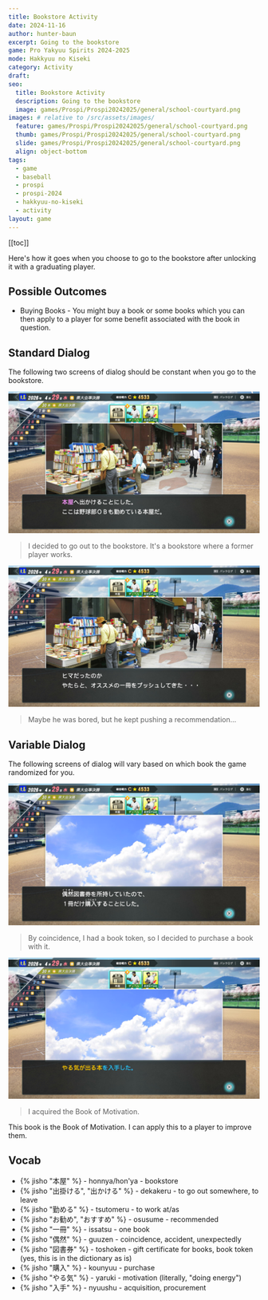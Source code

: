 ```yaml
---
title: Bookstore Activity
date: 2024-11-16
author: hunter-baun
excerpt: Going to the bookstore
game: Pro Yakyuu Spirits 2024-2025
mode: Hakkyuu no Kiseki
category: Activity
draft: 
seo:
  title: Bookstore Activity
  description: Going to the bookstore
  image: games/Prospi/Prospi20242025/general/school-courtyard.png
images: # relative to /src/assets/images/
  feature: games/Prospi/Prospi20242025/general/school-courtyard.png
  thumb: games/Prospi/Prospi20242025/general/school-courtyard.png
  slide: games/Prospi/Prospi20242025/general/school-courtyard.png
  align: object-bottom
tags:
  - game
  - baseball
  - prospi
  - prospi-2024
  - hakkyuu-no-kiseki
  - activity
layout: game
---
```

[[toc]]

Here's how it goes when you choose to go to the bookstore after unlocking it with a graduating player.

## Possible Outcomes
- Buying Books - You might buy a book or some books which you can then apply to a player for some benefit associated with the book in question.

## Standard Dialog
The following two screens of dialog should be constant when you go to the bookstore.

![Going to the bookstore](/assets/images/games/Prospi/Prospi20242025/HakkyuNoKiseki/Activities/Bookstore/bookstore-activity-1.png)
> I decided to go out to the bookstore. It's a bookstore where a former player works.

![Retired player recommends a book to us](/assets/images/games/Prospi/Prospi20242025/HakkyuNoKiseki/Activities/Bookstore/bookstore-activity-2.png)
> Maybe he was bored, but he kept pushing a recommendation...

## Variable Dialog
The following screens of dialog will vary based on which book the game randomized for you.

![Using a coupon for a book](/assets/images/games/Prospi/Prospi20242025/HakkyuNoKiseki/Activities/Bookstore/bookstore-activity-3.png)
> By coincidence, I had a book token, so I decided to purchase a book with it.

![Receiving a book](/assets/images/games/Prospi/Prospi20242025/HakkyuNoKiseki/Activities/Bookstore/bookstore-activity-4.png)
> I acquired the Book of Motivation.

This book is the Book of Motivation. I can apply this to a player to improve them.

## Vocab
- {% jisho "本屋" %} - honnya/hon'ya - bookstore
- {% jisho "出掛ける", "出かける" %} - dekakeru - to go out somewhere, to leave
- {% jisho "勤める" %} - tsutomeru - to work at/as
- {% jisho "お勧め", "おすすめ" %} - osusume - recommended
- {% jisho "一冊" %} - issatsu - one book
- {% jisho "偶然" %} - guuzen - coincidence, accident, unexpectedly
- {% jisho "図書券" %} - toshoken - gift certificate for books, book token (yes, this is in the dictionary as is)
- {% jisho "購入" %} - kounyuu - purchase
- {% jisho "やる気" %} - yaruki - motivation (literally, "doing energy")
- {% jisho "入手" %} - nyuushu - acquisition, procurement